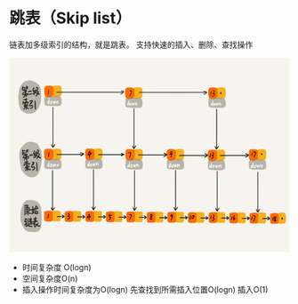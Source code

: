 # 跳表（Skip list）

链表加多级索引的结构，就是跳表。
支持快速的插入、删除、查找操作

<img src="./resource/跳表.jpg" width = "600" height = "350"/>

* 时间复杂度 O(logn)
* 空间复杂度O(n)
* 插入操作时间复杂度为O(logn) 先查找到所需插入位置O(logn) 插入O(1)
